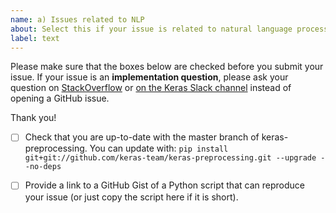 ```yaml
---
name: a) Issues related to NLP
about: Select this if your issue is related to natural language processing (NLP).
label: text
---
```


Please make sure that the boxes below are checked before you submit your issue.
If your issue is an **implementation question**, please ask your question on [StackOverflow](http://stackoverflow.com/questions/tagged/keras) or [on the Keras Slack channel](https://keras-slack-autojoin.herokuapp.com/) instead of opening a GitHub issue.

Thank you!

- [ ] Check that you are up-to-date with the master branch of keras-preprocessing. You can update with:
`pip install git+git://github.com/keras-team/keras-preprocessing.git --upgrade --no-deps`

- [ ] Provide a link to a GitHub Gist of a Python script that can reproduce your issue (or just copy the script here if it is short).


